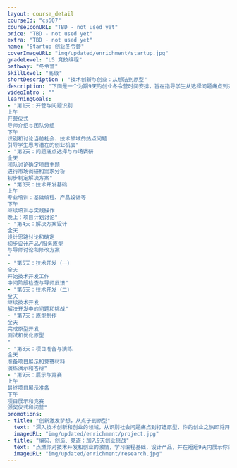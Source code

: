 ```yaml
---
layout: course_detail
courseId: "cs607"
courseIconURL: "TBD - not used yet"
price: "TBD - not used yet"
extra: "TBD - not used yet"
name: "Startup 创业冬令营"
coverImageURL: "img/updated/enrichment/startup.jpg"
gradeLevel: "L5 竞技编程"
pathway: "冬令营"
skillLevel: "高级"
shortDescription : "技术创新与创业：从想法到原型"
description: "下面是一个为期9天的创业冬令营时间安排，旨在指导学生从选择问题痛点到完成技术开发，并最终制作出一个创业原型并准备参加竞赛："
videoIntro : ""
learningGoals:
- "第1天：开营与问题识别
上午
开营仪式
导师介绍与团队分组
下午
识别和讨论当前社会、技术领域的热点问题
引导学生思考潜在的创业机会"
- "第2天：问题痛点选择与市场调研
全天
团队讨论确定项目主题
进行市场调研和需求分析
初步制定解决方案"
- "第3天：技术开发基础
上午
专业培训：基础编程、产品设计等
下午
继续培训与实践操作
晚上：项目计划讨论"
- "第4天：解决方案设计
全天
设计思路讨论和确定
初步设计产品/服务原型
与导师讨论和修改方案
"
- "第5天：技术开发（一）
全天
开始技术开发工作
中间阶段检查与导师反馈"
- "第6天：技术开发（二）
全天
继续技术开发
解决开发中的问题和挑战"
- "第7天：原型制作
全天
完成原型开发
测试和优化原型
"
- "第8天：项目准备与演练
全天
准备项目展示和竞赛材料
演练演示和答辩"
- "第9天：展示与竞赛
上午
最终项目展示准备
下午
项目展示和竞赛
颁奖仪式和闭营"
promotions:
- title: "创新激发梦想，从点子到原型"
  text: "深入技术创新和创业的领域，从识别社会问题痛点到打造原型，你的创业之旅即将开始！"
  imageURL: "img/updated/enrichment/project.jpg"
- title: "编码、创造、竞逐：加入9天创业挑战"
  text: "点燃你对技术开发和创业的激情，学习编程基础，设计产品，并在短短9天内展示你的创业原型。"
  imageURL: "img/updated/enrichment/research.jpg"
---
```

